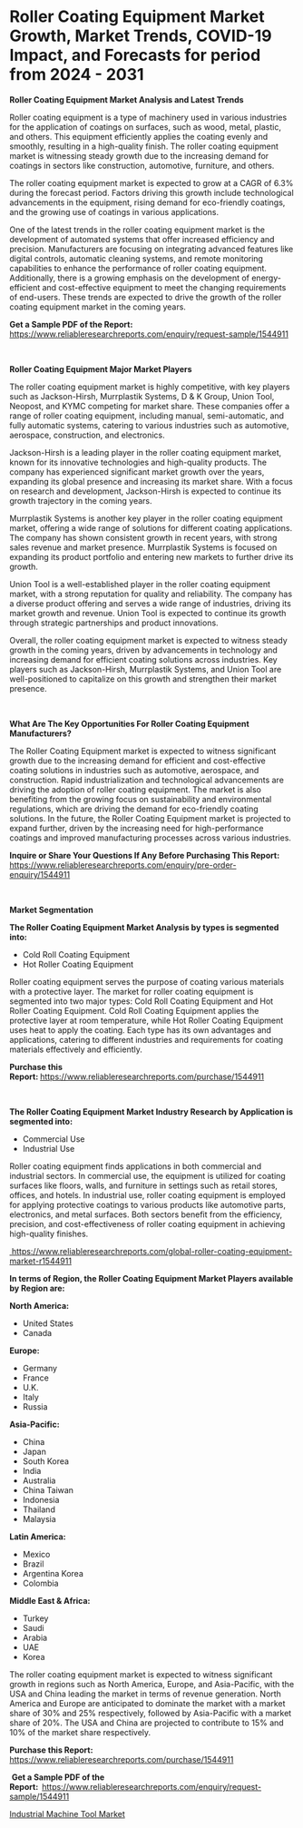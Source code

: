 <p><h1>Roller Coating Equipment Market Growth, Market Trends, COVID-19 Impact, and Forecasts for period from 2024 - 2031</h1></p><p><strong>Roller Coating Equipment Market Analysis and Latest Trends</strong></p>
<p><p>Roller coating equipment is a type of machinery used in various industries for the application of coatings on surfaces, such as wood, metal, plastic, and others. This equipment efficiently applies the coating evenly and smoothly, resulting in a high-quality finish. The roller coating equipment market is witnessing steady growth due to the increasing demand for coatings in sectors like construction, automotive, furniture, and others. </p><p>The roller coating equipment market is expected to grow at a CAGR of 6.3% during the forecast period. Factors driving this growth include technological advancements in the equipment, rising demand for eco-friendly coatings, and the growing use of coatings in various applications. </p><p>One of the latest trends in the roller coating equipment market is the development of automated systems that offer increased efficiency and precision. Manufacturers are focusing on integrating advanced features like digital controls, automatic cleaning systems, and remote monitoring capabilities to enhance the performance of roller coating equipment. Additionally, there is a growing emphasis on the development of energy-efficient and cost-effective equipment to meet the changing requirements of end-users. These trends are expected to drive the growth of the roller coating equipment market in the coming years.</p></p>
<p><strong>Get a Sample PDF of the Report:&nbsp;</strong> <a href="https://www.reliableresearchreports.com/enquiry/request-sample/1544911">https://www.reliableresearchreports.com/enquiry/request-sample/1544911</a></p>
<p>&nbsp;</p>
<p><strong>Roller Coating Equipment Major Market Players</strong></p>
<p><p>The roller coating equipment market is highly competitive, with key players such as Jackson-Hirsh, Murrplastik Systems, D & K Group, Union Tool, Neopost, and KYMC competing for market share. These companies offer a range of roller coating equipment, including manual, semi-automatic, and fully automatic systems, catering to various industries such as automotive, aerospace, construction, and electronics.</p><p>Jackson-Hirsh is a leading player in the roller coating equipment market, known for its innovative technologies and high-quality products. The company has experienced significant market growth over the years, expanding its global presence and increasing its market share. With a focus on research and development, Jackson-Hirsh is expected to continue its growth trajectory in the coming years.</p><p>Murrplastik Systems is another key player in the roller coating equipment market, offering a wide range of solutions for different coating applications. The company has shown consistent growth in recent years, with strong sales revenue and market presence. Murrplastik Systems is focused on expanding its product portfolio and entering new markets to further drive its growth.</p><p>Union Tool is a well-established player in the roller coating equipment market, with a strong reputation for quality and reliability. The company has a diverse product offering and serves a wide range of industries, driving its market growth and revenue. Union Tool is expected to continue its growth through strategic partnerships and product innovations.</p><p>Overall, the roller coating equipment market is expected to witness steady growth in the coming years, driven by advancements in technology and increasing demand for efficient coating solutions across industries. Key players such as Jackson-Hirsh, Murrplastik Systems, and Union Tool are well-positioned to capitalize on this growth and strengthen their market presence.</p></p>
<p>&nbsp;</p>
<p><strong>What Are The Key Opportunities For Roller Coating Equipment Manufacturers?</strong></p>
<p><p>The Roller Coating Equipment market is expected to witness significant growth due to the increasing demand for efficient and cost-effective coating solutions in industries such as automotive, aerospace, and construction. Rapid industrialization and technological advancements are driving the adoption of roller coating equipment. The market is also benefiting from the growing focus on sustainability and environmental regulations, which are driving the demand for eco-friendly coating solutions. In the future, the Roller Coating Equipment market is projected to expand further, driven by the increasing need for high-performance coatings and improved manufacturing processes across various industries.</p></p>
<p><strong>Inquire or Share Your Questions If Any Before Purchasing This Report:</strong> <a href="https://www.reliableresearchreports.com/enquiry/pre-order-enquiry/1544911">https://www.reliableresearchreports.com/enquiry/pre-order-enquiry/1544911</a></p>
<p>&nbsp;</p>
<p><strong>Market Segmentation</strong></p>
<p><strong>The Roller Coating Equipment Market Analysis by types is segmented into:</strong></p>
<p><ul><li>Cold Roll Coating Equipment</li><li>Hot Roller Coating Equipment</li></ul></p>
<p><p>Roller coating equipment serves the purpose of coating various materials with a protective layer. The market for roller coating equipment is segmented into two major types: Cold Roll Coating Equipment and Hot Roller Coating Equipment. Cold Roll Coating Equipment applies the protective layer at room temperature, while Hot Roller Coating Equipment uses heat to apply the coating. Each type has its own advantages and applications, catering to different industries and requirements for coating materials effectively and efficiently.</p></p>
<p><strong>Purchase this Report:&nbsp;</strong><a href="https://www.reliableresearchreports.com/purchase/1544911">https://www.reliableresearchreports.com/purchase/1544911</a></p>
<p>&nbsp;</p>
<p><strong>The Roller Coating Equipment Market Industry Research by Application is segmented into:</strong></p>
<p><ul><li>Commercial Use</li><li>Industrial Use</li></ul></p>
<p><p>Roller coating equipment finds applications in both commercial and industrial sectors. In commercial use, the equipment is utilized for coating surfaces like floors, walls, and furniture in settings such as retail stores, offices, and hotels. In industrial use, roller coating equipment is employed for applying protective coatings to various products like automotive parts, electronics, and metal surfaces. Both sectors benefit from the efficiency, precision, and cost-effectiveness of roller coating equipment in achieving high-quality finishes.</p></p>
<p><a href="https://www.reliableresearchreports.com/global-roller-coating-equipment-market-r1544911">&nbsp;https://www.reliableresearchreports.com/global-roller-coating-equipment-market-r1544911</a></p>
<p><strong>In terms of Region, the Roller Coating Equipment Market Players available by Region are:</strong></p>
<p>
    <p> <strong> North America: </strong>
        <ul>
            <li>United States</li>
            <li>Canada</li>
        </ul>
        </p> 
    <p> <strong> Europe: </strong>
        <ul>
            <li>Germany</li>
            <li>France</li>
            <li>U.K.</li>
            <li>Italy</li>
            <li>Russia</li>
        </ul>
        </p> 
    <p> <strong> Asia-Pacific: </strong>
        <ul>
            <li>China</li>
            <li>Japan</li>
            <li>South Korea</li>
            <li>India</li>
            <li>Australia</li>
            <li>China Taiwan</li>
            <li>Indonesia</li>
            <li>Thailand</li>
            <li>Malaysia</li>
        </ul>
        </p> 
    <p> <strong> Latin America: </strong>
        <ul>
            <li>Mexico</li>
            <li>Brazil</li>
            <li>Argentina Korea</li>
            <li>Colombia</li>
        </ul>
        </p> 
    <p> <strong> Middle East & Africa: </strong>
        <ul>
            <li>Turkey</li>
            <li>Saudi</li>
            <li>Arabia</li>
            <li>UAE</li>
            <li>Korea</li>
        </ul>
    </p>
    </p>
<p><p>The roller coating equipment market is expected to witness significant growth in regions such as North America, Europe, and Asia-Pacific, with the USA and China leading the market in terms of revenue generation. North America and Europe are anticipated to dominate the market with a market share of 30% and 25% respectively, followed by Asia-Pacific with a market share of 20%. The USA and China are projected to contribute to 15% and 10% of the market share respectively.</p></p>
<p><strong>Purchase this Report: </strong><a href="https://www.reliableresearchreports.com/purchase/1544911">https://www.reliableresearchreports.com/purchase/1544911</a></p>
<p>&nbsp;<strong>Get a Sample PDF of the Report:&nbsp;&nbsp;</strong><a href="https://www.reliableresearchreports.com/enquiry/request-sample/1544911">https://www.reliableresearchreports.com/enquiry/request-sample/1544911</a></p>
<p><strong></strong></p>
<p><p><a href="https://github.com/RoccoManning/Market-Research-Report-List-4/blob/main/industrial-machine-tool-market.md">Industrial Machine Tool Market</a></p></p>